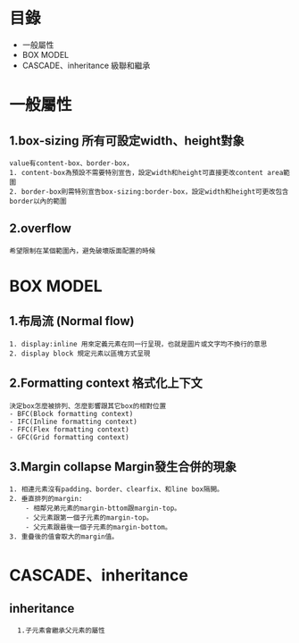 # 目錄
  * 一般屬性
  * BOX MODEL
  * CASCADE、inheritance 級聯和繼承

# 一般屬性
## 1.box-sizing 所有可設定width、height對象
	value有content-box、border-box，
	1. content-box為預設不需要特別宣告，設定width和height可直接更改content area範圍
	2. border-box則需特別宣告box-sizing:border-box，設定width和height可更改包含border以內的範圍
## 2.overflow 
	希望限制在某個範圍內，避免破壞版面配置的時候

# BOX MODEL
## 1.布局流 (Normal flow)
	1. display:inline 用來定義元素在同一行呈現，也就是圖片或文字均不換行的意思
	2. display block 規定元素以區塊方式呈現
## 2.Formatting context 格式化上下文
	決定box怎麼被排列、怎麼影響跟其它box的相對位置
	- BFC(Block formatting context)
	- IFC(Inline formatting context)
	- FFC(Flex formatting context)
	- GFC(Grid formatting context)
## 3.Margin collapse Margin發生合併的現象
	1. 相連元素沒有padding、border、clearfix、和line box隔開。
	2. 垂直排列的margin:
		- 相鄰兄弟元素的margin-bttom跟margin-top。
		- 父元素跟第一個子元素的margin-top。
		- 父元素跟最後一個子元素的margin-bottom。
	3. 重疊後的值會取大的margin值。
	
# CASCADE、inheritance
   ## inheritance
      1.子元素會繼承父元素的屬性
